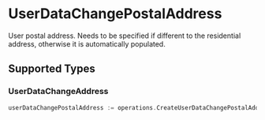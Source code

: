 # UserDataChangePostalAddress

User postal address. Needs to be specified if different to the residential address, otherwise it is automatically populated.


## Supported Types

### UserDataChangeAddress

```go
userDataChangePostalAddress := operations.CreateUserDataChangePostalAddressUserDataChangeAddress(operations.UserDataChangeAddress{/* values here */})
```

